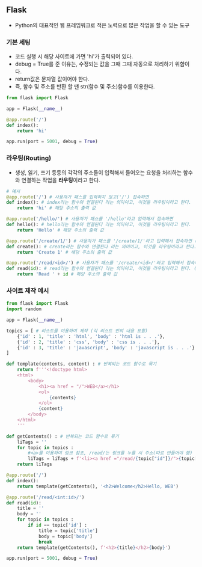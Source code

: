 ## <strong>Flask</strong>
- Python의 대표적인 웹 프레임워크로 적은 노력으로 많은 작업을 할 수 있는 도구

### <strong>기본 세팅</strong>
- 코드 실행 시 해당 사이트에 가면 'hi'가 출력되어 있다.
- debug = True를 준 이유는, 수정되는 값을 그때 그때 자동으로 처리하기 위함이다.
- return값은 문자열 값이어야 한다.
- 즉, 함수 및 주소를 반환 할 땐 str(함수 및 주소)함수를 이용한다.
```py
from flask import Flask

app = Flask(__name__)

@app.route('/')
def index():
    return 'hi'

app.run(port = 5001, debug = True)
```
### <strong>라우팅(Routing)</strong>
- 생성, 읽기, 쓰기 등등의 각각의 주소들이 입력해서 들어오는 요청을 처리하는 함수와 연결하는 작업을 <strong>라우팅</strong>이라고 한다.
```py
# 예시
@app.route('/') # 사용자가 패스를 입력하지 않고('/') 접속하면  
def index(): # index라는 함수와 연결된다 라는 의미이고, 이것을 라우팅이라고 한다.
    return 'hi' # 해당 주소의 출력 값

@app.route('/hello/') # 사용자가 패스를 '/hello'라고 입력해서 접속하면 
def hello(): # hello라는 함수와 연결된다 라는 의미이고, 이것을 라우팅이라고 한다.
    return 'Hello' # 해당 주소의 출력 값

@app.route('/create/1/') # 사용자가 패스를 '/create/1/'라고 입력해서 접속하면 (더 상세한 주소)
def create(): # create라는 함수와 연결된다 라는 의미이고, 이것을 라우팅이라고 한다.
    return 'Create 1' # 해당 주소의 출력 값

@app.route('/read/<id>/') # 사용자가 패스를 '/create/<id>/'라고 입력해서 접속하면 (<id>라는 값의 주소로 전달 됨(id 변수는 변경 가능))
def read(id): # read라는 함수와 연결된다 라는 의미이고, 이것을 라우팅이라고 한다. (위에서 받은 id 인자로 받아야 함)
    return 'Read ' + id # 해당 주소의 출력 값
```

### <strong>사이트 제작 예시</strong>
```py
from flask import Flask
import random

app = Flask(__name__)

topics = [ # 리스트를 이용하여 제작 (각 리스트 안의 내용 포함)
    {'id' : 1, 'title' : 'html', 'body' : 'html is . . .'},
    {'id' : 2, 'title' : 'css', 'body' : 'css is . . .'},
    {'id' : 3, 'title' : 'javascript', 'body' : 'javascript is . . .'}
]

def template(contents, content) : # 반복되는 코드 함수로 묶기
    return f'''<!doctype html>
    <html>
        <body>
            <h1><a href = "/">WEB</a></h1>
            <ol>
                {contents}
            </ol>
            {content}
        </body>
    </html>
    '''

def getContents() : # 반복되는 코드 함수로 묶기
    liTags = ''
    for topic in topics :
        #<a>를 이용하여 링크 참조, /read/는 링크를 누를 시 주소(따로 만들어야 함)
        liTags = liTags + f'<li><a href ="/read/{topic["id"]}/">{topic["title"]}</a></li>' # f는 변수를 편하게 쓰기위한 도구 
    return liTags

@app.route('/')
def index():
    return template(getContents(), '<h2>Welcome</h2>Hello, WEB')

@app.route('/read/<int:id>/')
def read(id):
    title = ''
    body = ''
    for topic in topics :
        if id == topic['id'] :
            title = topic['title']
            body = topic['body']
            break
    return template(getContents(), f'<h2>{title}</h2>{body}')

app.run(port = 5001, debug = True)
```
### <strong></strong>
### <strong></strong>
### <strong></strong>
### <strong></strong>
### <strong></strong>
### <strong></strong>
### <strong></strong>
### <strong></strong>
### <strong></strong>
### <strong></strong>
### <strong></strong>
### <strong></strong>
### <strong></strong>
### <strong></strong>
### <strong></strong>
### <strong></strong>
### <strong></strong>
### <strong></strong>
### <strong></strong>

